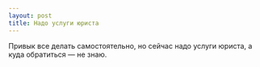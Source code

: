 ```yaml
---
layout: post 
title: Надо услуги юриста 
--- 
```

Привык все делать самостоятельно, но сейчас надо услуги юриста, а куда обратиться — не знаю.